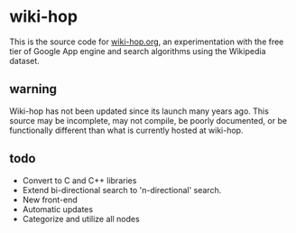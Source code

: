 wiki-hop
========

This is the source code for [wiki-hop.org](http://wiki-hop.org/),
an experimentation with the free tier of Google App engine
and search algorithms using the Wikipedia dataset.

## warning
Wiki-hop has not been updated since its launch many years ago.
This source may be incomplete, may not compile, be poorly documented,
or be functionally different than what is currently
hosted at wiki-hop.

## todo
 * Convert to C and C++ libraries
 * Extend bi-directional search to 'n-directional' search.
 * New front-end
 * Automatic updates
 * Categorize and utilize all nodes
